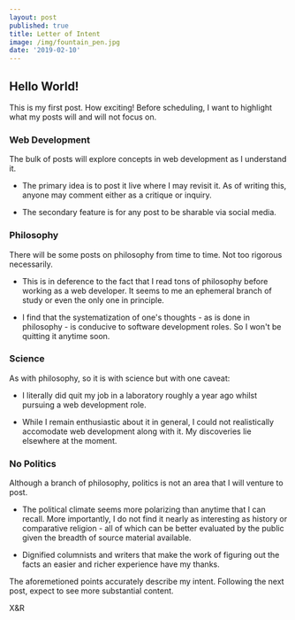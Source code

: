 ```yaml
---
layout: post
published: true
title: Letter of Intent
image: /img/fountain_pen.jpg
date: '2019-02-10'
---
```

## Hello World! 

This is my first post. How exciting! Before scheduling, I want to highlight what my posts will and will not focus on.

### Web Development

The bulk of posts will explore concepts in web development as I understand it. 
- The primary idea is to post it live where I may revisit it. As of writing this, anyone may comment either as a critique or inquiry.

- The secondary feature is for any post to be sharable via social media.

### Philosophy

There will be some posts on philosophy from time to time. Not too rigorous necessarily. 
- This is in deference to the fact that I read tons of philosophy before working as a web developer. It seems to me an ephemeral branch of study or even the only one in principle.

- I find that the systematization of one's thoughts - as is done in philosophy - is conducive to software development roles. So I won't be quitting it anytime soon.

### Science

As with philosophy, so it is with science but with one caveat: 
- I literally did quit my job in a laboratory roughly a year ago whilst pursuing a web development role. 

- While I remain enthusiastic about it in general, I could not realistically accomodate web development along with it. My discoveries lie elsewhere at the moment.

### No Politics

Although a branch of philosophy, politics is not an area that I will venture to post. 
- The political climate seems more polarizing than anytime that I can recall. More importantly, I do not find it nearly as interesting as history or comparative religion - all of which can be better evaluated by the public given the breadth of source material available.

- Dignified columnists and writers that make the work of figuring out the facts an easier and richer experience have my thanks. 

The aforemetioned points accurately describe my intent. Following the next post, expect to see more substantial content.

X&R

